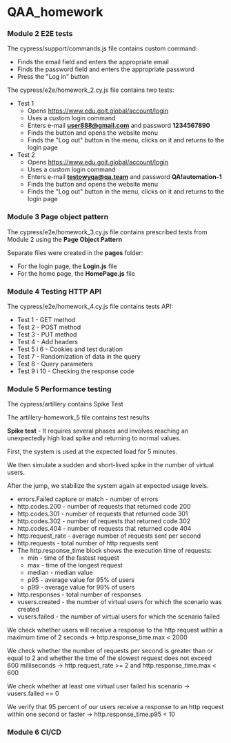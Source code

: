 # **QAA_homework**

### Module 2 **E2E tests**

The cypress/support/commands.js file contains custom command:
  - Finds the email field and enters the appropriate email
  - Finds the password field and enters the appropriate password
  - Press the "Log in" button

The cypress/e2e/homework_2.cy.js file contains two tests:
+ Test 1
  - Opens https://www.edu.goit.global/account/login
  - Uses a custom login command
  - Enters e-mail **user888@gmail.com** and password **1234567890**
  - Finds the button and opens the website menu
  - Finds the "Log out" button in the menu, clicks on it and returns to the login page
+ Test 2
  - Opens https://www.edu.goit.global/account/login
  - Uses a custom login command
  - Enters e-mail **testowyqa@qa.team** and password **QA!automation-1**
  - Finds the button and opens the website menu
  - Finds the "Log out" button in the menu, clicks on it and returns to the login page

### Module 3 **Page object pattern**

The cypress/e2e/homework_3.cy.js file contains prescribed tests from Module 2 using the **Page Object Pattern**

Separate files were created in the **pages** folder:
+ For the login page, the **Login.js** file
+ For the home page, the **HomePage.js** file

### Module 4 **Testing HTTP API**

The cypress/e2e/homework_4.cy.js file contains tests API:
+ Test 1 - GET method
+ Test 2 - POST method
+ Test 3 - PUT method
+ Test 4 - Add headers
+ Test 5 i 6 - Cookies and test duration
+ Test 7 - Randomization of data in the query
+ Test 8 - Query parameters
+ Test 9 i 10 - Checking the response code

### Module 5 **Performance testing**

The cypress/artillery contains Spike Test

The artillery-homework_5 file contains test results

**Spike test** - It requires several phases and involves reaching an unexpectedly high load spike and returning to normal values.

First, the system is used at the expected load for 5 minutes.

We then simulate a sudden and short-lived spike in the number of  virtual users.

After the jump, we stabilize the system again at expected usage levels.

+ errors.Failed capture or match - number of errors
+ http.codes.200 - number of requests that returned code 200
+ http.codes.301 - number of requests that returned code 301
+ http.codes.302 - number of requests that returned code 302
+ http.codes.404 - number of requests that returned code 404
+ http.request_rate - average number of requests sent per second
+ http.requests - total number of http requests sent
+ The http.response_time block shows the execution time of requests:
  - min - time of the fastest request
  - max - time of the longest request
  - median - median value
  - p95 - average value for 95% of users
  - p99 - average value for 99% of users
+ http.responses - total number of responses
+ vusers.created - the number of virtual users for which the scenario was created
+ vusers.failed - the number of virtual users for which the scenario failed

We check whether users will receive a response to the http request within a maximum time of 2 seconds -> http.response_time.max < 2000

We check whether the number of requests per second is greater than or equal to 2 and whether the time of the slowest request does not exceed 600 milliseconds -> http.request_rate >= 2 and http.response_time.max < 600

We check whether at least one virtual user failed his scenario -> vusers.failed == 0

We verify that 95 percent of our users receive a response to an http request within one second or faster -> http.response_time.p95 < 10

### Module 6 **CI/CD**

